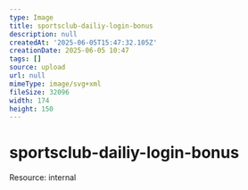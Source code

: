 ```yaml
---
type: Image
title: sportsclub-dailiy-login-bonus
description: null
createdAt: '2025-06-05T15:47:32.105Z'
creationDate: 2025-06-05 10:47
tags: []
source: upload
url: null
mimeType: image/svg+xml
fileSize: 32096
width: 174
height: 150
---
```


# sportsclub-dailiy-login-bonus


Resource: internal


